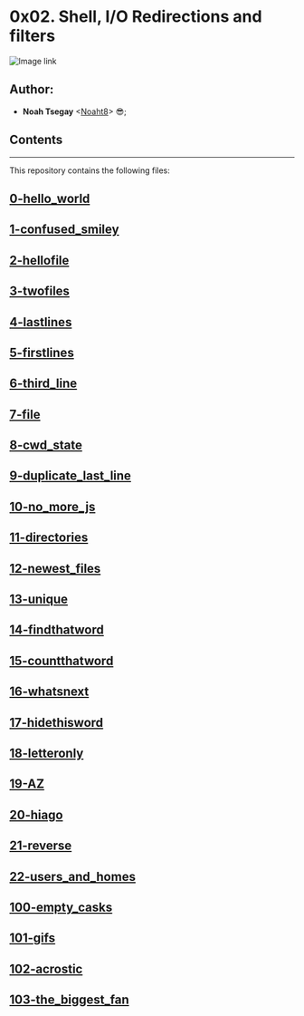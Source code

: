 # 0x02. Shell, I/O Redirections and filters

![Image link](https://blog.eduonix.com/wp-content/uploads/2015/09/Linux-Shell-Scripting-11.png)

## Author:
* **Noah Tsegay** <[Noaht8](https://github.com/Noaht8)>  😎;



## Contents
___

This repository contains the following files:

## [0-hello_world](0-hello_world)
## [1-confused_smiley](1-confused_smiley)
## [2-hellofile](2-hellofile)
## [3-twofiles](3-twofiles)
## [4-lastlines](4-lastlines)
## [5-firstlines](5-firstlines)
## [6-third_line](6-third_line)
## [7-file](7-file)
## [8-cwd_state](8-cwd_state)
## [9-duplicate_last_line](9-duplicate_last_line)
## [10-no_more_js](10-no_more_js)
## [11-directories](11-directories)
## [12-newest_files](12-newest_files)
## [13-unique](13-unique)
## [14-findthatword](14-findthatword)
## [15-countthatword](15-countthatword)
## [16-whatsnext](16-whatsnext)
## [17-hidethisword](17-hidethisword)
## [18-letteronly](18-letteronly)
## [19-AZ](19-AZ)
## [20-hiago](20-hiago)
## [21-reverse](21-reverse)
## [22-users_and_homes](22-users_and_homes)
## [100-empty_casks](100-empty_casks)
## [101-gifs](101-gifs)
## [102-acrostic](102-acrostic)
## [103-the_biggest_fan](103-the_biggest_fan)
